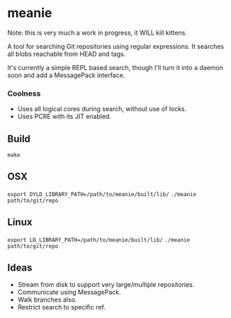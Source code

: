# meanie

Note: this is very much a work in progress, it WILL kill kittens.

A tool for searching Git repositories using regular expressions. It searches all blobs reachable from HEAD and tags.

It's currently a simple REPL based search, though I'll turn it into a daemon soon and add a MessagePack interface.

### Coolness

* Uses all logical cores during search, without use of locks.
* Uses PCRE with its JIT enabled.

## Build

`make`

## OSX

`export DYLD_LIBRARY_PATH=/path/to/meanie/built/lib/`
`./meanie path/to/git/repo`

## Linux

`export LD_LIBRARY_PATH=/path/to/meanie/built/lib/`
`./meanie path/to/git/repo`

## Ideas

* Stream from disk to support very large/multiple repositories.
* Communicate using MessagePack.
* Walk branches also.
* Restrict search to specific ref.